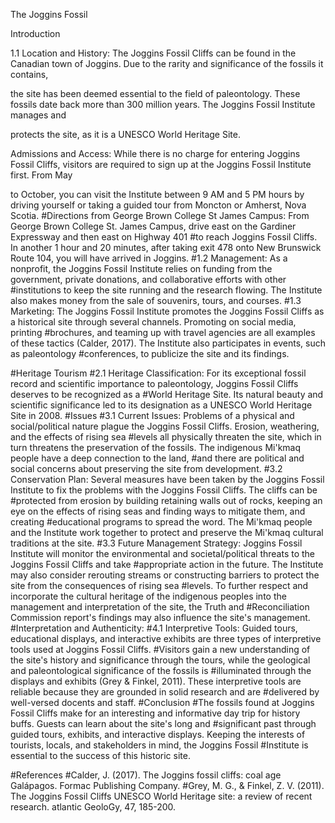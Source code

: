 The Joggins Fossil 

Introduction 

1.1	Location and History: The Joggins Fossil Cliffs can be found in the Canadian town of Joggins. Due to the rarity and significance of the fossils it contains,

the site has been deemed essential to the field of paleontology. These fossils date back more than 300 million years. The Joggins Fossil Institute manages and 

protects the site, as it is a UNESCO World Heritage Site.
 
Admissions and Access: While there is no charge for entering Joggins Fossil Cliffs, visitors are required to sign up at the Joggins Fossil Institute first. From May 

to October, you can visit the Institute between 9 AM and 5 PM hours by driving yourself or taking a guided tour from Moncton or Amherst, Nova Scotia.
#Directions from George Brown College St James Campus: From George Brown College St. James Campus, drive east on the Gardiner Expressway and then east on Highway 401 #to reach Joggins Fossil Cliffs. In another 1 hour and 20 minutes, after taking exit 478 onto New Brunswick Route 104, you will have arrived in Joggins.
#1.2	Management: As a nonprofit, the Joggins Fossil Institute relies on funding from the government, private donations, and collaborative efforts with other #institutions to keep the site running and the research flowing. The Institute also makes money from the sale of souvenirs, tours, and courses.
#1.3	Marketing: The Joggins Fossil Institute promotes the Joggins Fossil Cliffs as a historical site through several channels. Promoting on social media, printing #brochures, and teaming up with travel agencies are all examples of these tactics (Calder, 2017). The Institute also participates in events, such as paleontology #conferences, to publicize the site and its findings.
 
#Heritage Tourism
    #2.1 Heritage Classification: For its exceptional fossil record and scientific importance to paleontology, Joggins Fossil Cliffs deserves to be recognized as a #World Heritage Site. Its natural beauty and scientific significance led to its designation as a UNESCO World Heritage Site in 2008.
#Issues
    #3.1 Current Issues: Problems of a physical and social/political nature plague the Joggins Fossil Cliffs. Erosion, weathering, and the effects of rising sea #levels all physically threaten the site, which in turn threatens the preservation of the fossils. The indigenous Mi'kmaq people have a deep connection to the land, #and there are political and social concerns about preserving the site from development.
#3.2 Conservation Plan: Several measures have been taken by the Joggins Fossil Institute to fix the problems with the Joggins Fossil Cliffs. The cliffs can be #protected from erosion by building retaining walls out of rocks, keeping an eye on the effects of rising seas and finding ways to mitigate them, and creating #educational programs to spread the word. The Mi'kmaq people and the Institute work together to protect and preserve the Mi'kmaq cultural traditions at the site.
#3.3 Future Management Strategy: Joggins Fossil Institute will monitor the environmental and societal/political threats to the Joggins Fossil Cliffs and take #appropriate action in the future. The Institute may also consider rerouting streams or constructing barriers to protect the site from the consequences of rising sea #levels. To further respect and incorporate the cultural heritage of the indigenous peoples into the management and interpretation of the site, the Truth and #Reconciliation Commission report's findings may also influence the site's management.
  #Interpretation and Authenticity:
    #4.1 Interpretive Tools: Guided tours, educational displays, and interactive exhibits are three types of interpretive tools used at Joggins Fossil Cliffs. #Visitors gain a new understanding of the site's history and significance through the tours, while the geological and paleontological significance of the fossils is #illuminated through the displays and exhibits (Grey & Finkel, 2011). These interpretive tools are reliable because they are grounded in solid research and are #delivered by well-versed docents and staff.
#Conclusion 
#The fossils found at Joggins Fossil Cliffs make for an interesting and informative day trip for history buffs. Guests can learn about the site's long and #significant past through guided tours, exhibits, and interactive displays. Keeping the interests of tourists, locals, and stakeholders in mind, the Joggins Fossil #Institute is essential to the success of this historic site.

#References 
#Calder, J. (2017). The Joggins fossil cliffs: coal age Galápagos. Formac Publishing Company.
#Grey, M. G., & Finkel, Z. V. (2011). The Joggins Fossil Cliffs UNESCO World Heritage site: a review of recent research. atlantic GeoloGy, 47, 185-200.



